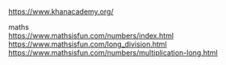 



https://www.khanacademy.org/    

maths   
https://www.mathsisfun.com/numbers/index.html    
https://www.mathsisfun.com/long_division.html    
https://www.mathsisfun.com/numbers/multiplication-long.html   
